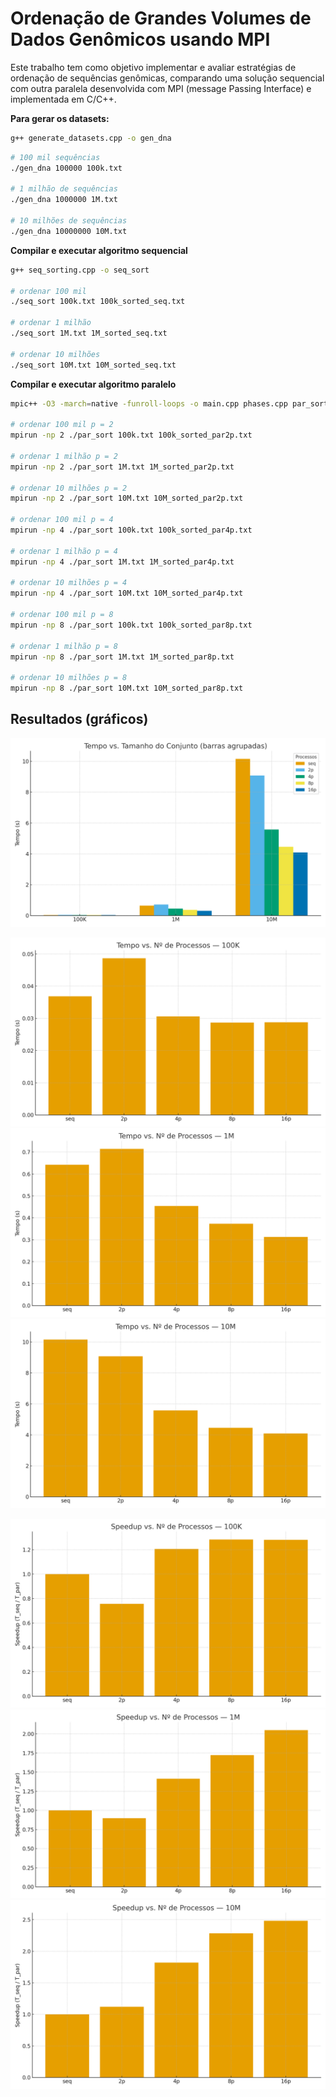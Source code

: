 # Ordenação de Grandes Volumes de Dados Genômicos usando MPI
Este trabalho tem como objetivo implementar e avaliar estratégias de ordenação de sequências genômicas, comparando uma solução sequencial com outra paralela desenvolvida com MPI (message Passing Interface) e implementada em C/C++.

**Para gerar os datasets:**  

```sh
g++ generate_datasets.cpp -o gen_dna
```
```sh
# 100 mil sequências
./gen_dna 100000 100k.txt
 
# 1 milhão de sequências
./gen_dna 1000000 1M.txt

# 10 milhões de sequências
./gen_dna 10000000 10M.txt
```
**Compilar e executar algoritmo sequencial**
```sh
g++ seq_sorting.cpp -o seq_sort

# ordenar 100 mil
./seq_sort 100k.txt 100k_sorted_seq.txt

# ordenar 1 milhão
./seq_sort 1M.txt 1M_sorted_seq.txt

# ordenar 10 milhões
./seq_sort 10M.txt 10M_sorted_seq.txt
```
**Compilar e executar algoritmo paralelo**
```sh
mpic++ -O3 -march=native -funroll-loops -o main.cpp phases.cpp par_sort

# ordenar 100 mil p = 2
mpirun -np 2 ./par_sort 100k.txt 100k_sorted_par2p.txt

# ordenar 1 milhão p = 2
mpirun -np 2 ./par_sort 1M.txt 1M_sorted_par2p.txt

# ordenar 10 milhões p = 2
mpirun -np 2 ./par_sort 10M.txt 10M_sorted_par2p.txt

# ordenar 100 mil p = 4
mpirun -np 4 ./par_sort 100k.txt 100k_sorted_par4p.txt

# ordenar 1 milhão p = 4
mpirun -np 4 ./par_sort 1M.txt 1M_sorted_par4p.txt

# ordenar 10 milhões p = 4
mpirun -np 4 ./par_sort 10M.txt 10M_sorted_par4p.txt

# ordenar 100 mil p = 8
mpirun -np 8 ./par_sort 100k.txt 100k_sorted_par8p.txt

# ordenar 1 milhão p = 8
mpirun -np 8 ./par_sort 1M.txt 1M_sorted_par8p.txt

# ordenar 10 milhões p = 8
mpirun -np 8 ./par_sort 10M.txt 10M_sorted_par8p.txt
```
## Resultados (gráficos)

![Tempo vs. tamanho](figures/barras_tempo_vs_dataset.png)

![Tempo vs. nº de processos — 100K](figures/barras_tempo_vs_processos_100K.png)
![Tempo vs. nº de processos — 1M](figures/barras_tempo_vs_processos_1M.png)
![Tempo vs. nº de processos — 10M](figures/barras_tempo_vs_processos_10M.png)

![Speedup vs. nº de processos — 100K](figures/barras_speedup_vs_processos_100K.png)
![Speedup vs. nº de processos — 1M](figures/barras_speedup_vs_processos_1M.png)
![Speedup vs. nº de processos — 10M](figures/barras_speedup_vs_processos_10M.png)
